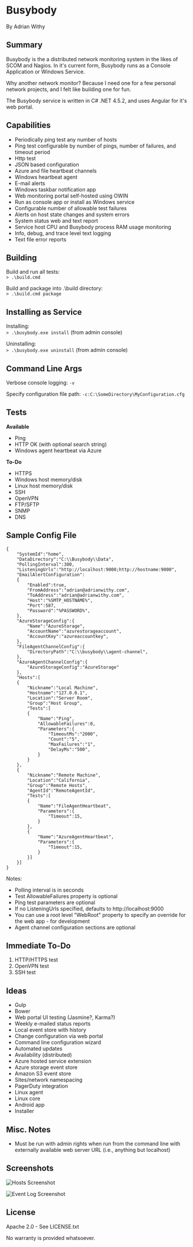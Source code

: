 # Busybody

By Adrian Withy  

## Summary ##

Busybody is the a distributed network monitoring system in the likes of SCOM and Nagios.  In it's current form, Busybody runs as a Console Application or Windows Service.


Why another network monitor?  Because I need one for a few personal network projects, and I felt like building one for fun.

The Busybody service is written in C# .NET 4.5.2, and uses Angular for it's web portal.


## Capabilities ##

- Periodically ping test any number of hosts
- Ping test configurable by number of pings, number of failures, and timeout period
- Http test
- JSON based configuration
- Azure and file heartbeat channels
- Windows heartbeat agent
- E-mail alerts
- Windows taskbar notification app
- Web monitoring portal self-hosted using OWIN
- Run as console app or install as Windows service
- Configurable number of allowable test failures
- Alerts on host state changes and system errors
- System status web and text report
- Service host CPU and Busybody process RAM usage monitoring
- Info, debug, and trace level text logging
- Text file error reports


## Building ##

Build and run all tests:  
`> .\build.cmd`

Build and package into .\build directory:  
`> .\build.cmd package`


## Installing as Service ##

Installing:  
`> .\busybody.exe install`  (from admin console)

Uninstalling:  
`> .\busybody.exe uninstall`  (from admin console)


## Command Line Args ##

Verbose console logging: `-v`

Specify configuration file path: `-c:C:\SomeDirectory\MyConfiguration.cfg`


## Tests ##

**Available**

* Ping
* HTTP OK (with optional search string)
* Windows agent heartbeat via Azure

**To-Do**

* HTTPS
* Windows host memory/disk
* Linux host memory/disk
* SSH
* OpenVPN
* FTP/SFTP
* SNMP
* DNS


## Sample Config File ##

    {
        "SystemId":"home",
		"DataDirectory":"C:\\Busybody\\Data",
		"PollingInterval":300,
		"ListeningUrls":"http://localhost:9000;http://hostname:9000",
		"EmailAlertConfiguration":
		{
			"Enabled":true,
			"FromAddress":"adrian@adrianwithy.com",
			"ToAddress":"adrian@adrianwithy.com",
			"Host":"%SMTP_HOSTNAME%",
			"Port":587,
			"Password":"%PASSWORD%",
		},
        "AzureStorageConfig":{
            "Name":"AzureStorage",
            "AccountName":"azurestorageaccount",
            "AccountKey":"azureaccountkey",
        },
        "FileAgentChannelConfig":{
            "DirectoryPath":"C:\\busybody\\agent-channel",
        },
        "AzureAgentChannelConfig":{
            "AzureStorageConfig":"AzureStorage"
        },        
		"Hosts":[
		{
			"Nickname":"Local Machine",
			"Hostname":"127.0.0.1",
			"Location":"Server Room",
			"Group":"Host Group",
			"Tests":[
			{
				"Name":"Ping",
				"AllowableFailures":0,
				"Parameters":{
					"TimeoutMs":"2000",
					"Count":"5",
					"MaxFailures":"1",
					"DelayMs":"500",
				}
			}
        },
		{
			"Nickname":"Remote Machine",
			"Location":"California",
			"Group":"Remote Hosts",
            "AgentId":"RemoteAgentId",
			"Tests":[
            {
                "Name":"FileAgentHeartbeat", 
                "Parameters":{
                    "Timeout":15,
                }
            },
            {
                "Name":"AzureAgentHeartbeat", 
                "Parameters":{
                    "Timeout":15,
                }
            }]
		}]
	}



Notes: 

- Polling interval is in seconds
- Test AllowableFailures property is optional
- Ping test parameters are optional
- If no ListeningUrls specified, defaults to http://localhost:9000
- You can use a root level "WebRoot" property to specify an override for the web app - for development
- Agent channel configuration sections are optional

## Immediate To-Do ##

1. HTTP/HTTPS test
1. OpenVPN test
1. SSH test


## Ideas ##

- Gulp
- Bower
- Web portal UI testing (Jasmine?, Karma?)
- Weekly e-mailed status reports
- Local event store with history
- Change configuration via web portal
- Command line configuration wizard
- Automated updates
- Availability (distributed)
- Azure hosted service extension
- Azure storage event store
- Amazon S3 event store
- Sites/network namespacing
- PagerDuty integration
- Linux agent
- Linux core
- Android app
- Installer

## Misc. Notes ##

- Must be run with admin rights when run from the command line with externally available web server URL (i.e., anything but localhost)

## Screenshots ##

![Hosts Screenshot](https://github.com/awithy/Busybody/blob/master/screenshots/hosts.png)

![Event Log Screenshot](https://github.com/awithy/Busybody/blob/master/screenshots/eventLog.png)

## License ##

Apache 2.0 - See LICENSE.txt

No warranty is provided whatsoever.
